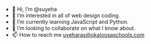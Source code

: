 - 👋 Hi, I’m @suyeha
- 👀 I’m interested in all of web design coding.
- 🌱 I’m currently learning JavaScript and Python.
- 💞️ I’m looking to collaborate on what I know about.
- 📫 How to reach me uyeharas@okaloosaschools.com

<!---
suyeha/suyeha is a ✨ special ✨ repository because its `README.md` (this file) appears on your GitHub profile.
You can click the Preview link to take a look at your changes.
--->
